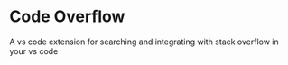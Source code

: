 # Code Overflow

A vs code extension for searching and integrating with stack overflow in your vs code